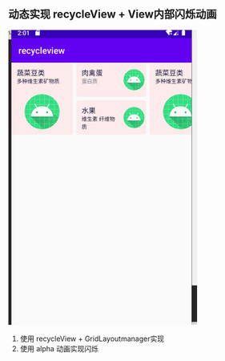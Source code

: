 ##  动态实现 recycleView + View内部闪烁动画

![截图](/img/screenshot.gif)

1. 使用 recycleView + GridLayoutmanager实现
2. 使用 alpha 动画实现闪烁